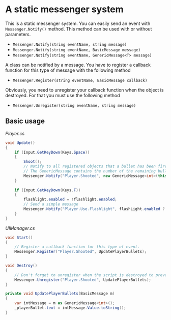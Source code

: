 # A static messenger system

This is a static messenger system. You can easily send an event with ```Messenger.Notify()``` method. This method can be used with or without parameters.

- ```Messenger.Notify(string eventName, string message)```
- ```Messenger.Notify(string eventName, BasicMessage message)```
- ```Messenger.Notify(string eventName, GenericMessage<T> message)```

A class can be notified by a message. You have to register a callback function for this type of message with the following method 
- ```Messenger.Register(string eventName, BasicMessage callback)```

Obviously, you need to unregister your callback function when the object is destroyed. For that you must use the following method
- ```Messenger.Unregister(string eventName, string message)```

## Basic usage
_Player.cs_
```csharp
void Update()
{
    if (Input.GetKeyDown(Keys.Space))
    {
        Shoot();
        // Notify to all registered objects that a bullet has been fired.
        // The GenericMessage contains the number of the remaining bullets.
        Messenger.Notify("Player.Shooted", new GenericMessage<int>(this.bullets.Count));
    }
    
    if (Input.GetKeyDown(Keys.F))
    {
        flashlight.enabled = !flashlight.enabled;
        // Send a simple message
        Messenger.Notify("Player.Use.Flashlight", flashLight.enabled ? "On" : "Off");
    }
}
```

_UIManager.cs_
```csharp
void Start()
{
    // Register a callback function for this type of event.
    Messenger.Register("Player.Shooted", UpdatePlayerBullets);
}

void Destroy()
{   
    // Don't forget to unregister when the script is destroyed to prevent memory leaks.
    Messenger.Unregister("Player.Shooted", UpdatePlayerBullets);
}

private void UpdatePlayerBullets(BasicMessage m)
{
    var intMessage = m as GenericMessage<int>();
    _playerBullet.text = intMessage.Value.toString();
}
```
